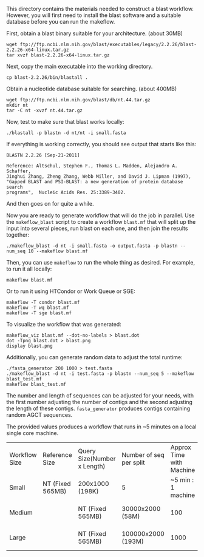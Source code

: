 This directory contains the materials needed to construct a blast workflow.
However, you will first need to install the blast software and a suitable
database before you can run the makeflow.

First, obtain a blast binary suitable for your architecture. (about 30MB)
```
wget ftp://ftp.ncbi.nlm.nih.gov/blast/executables/legacy/2.2.26/blast-2.2.26-x64-linux.tar.gz
tar xvzf blast-2.2.26-x64-linux.tar.gz
```

Next, copy the main executable into the working directory.
```
cp blast-2.2.26/bin/blastall .
```

Obtain a nucleotide database suitable for searching. (about 400MB)
```
wget ftp://ftp.ncbi.nlm.nih.gov/blast/db/nt.44.tar.gz
mkdir nt
tar -C nt -xvzf nt.44.tar.gz
```

Now, test to make sure that blast works locally:
```
./blastall -p blastn -d nt/nt -i small.fasta

```

If everything is working correctly, you should see output that starts like this:

```
BLASTN 2.2.26 [Sep-21-2011]

Reference: Altschul, Stephen F., Thomas L. Madden, Alejandro A. Schaffer, 
Jinghui Zhang, Zheng Zhang, Webb Miller, and David J. Lipman (1997), 
"Gapped BLAST and PSI-BLAST: a new generation of protein database search
programs",  Nucleic Acids Res. 25:3389-3402.

```

And then goes on for quite a while.

Now you are ready to generate workflow that will do the job in parallel.
Use the `makeflow_blast` script to create a workflow `blast.mf` that
will split up the input into several pieces, run blast on each one,
and then join the results together:

```
./makeflow_blast -d nt -i small.fasta -o output.fasta -p blastn --num_seq 10 --makeflow blast.mf
```

Then, you can use `makeflow` to run the whole thing as desired.
For example, to run it all locally:

```
makeflow blast.mf
```

Or to run it using HTCondor or Work Queue or SGE:
```
makeflow -T condor blast.mf
makeflow -T wq blast.mf
makeflow -T sge blast.mf
```

To visualize the workflow that was generated:
```
makeflow_viz blast.mf --dot-no-labels > blast.dot
dot -Tpng blast.dot > blast.png
display blast.png
```

Additionally, you can generate random data to adjust the total runtime:
```
./fasta_generator 200 1000 > test.fasta
./makeflow_blast -d nt -i test.fasta -p blastn --num_seq 5 --makeflow blast_test.mf
makeflow blast_test.mf
```

The number and length of sequences can be adjusted for your needs, with the first number 
adjusting the number of contigs and the second adjusting the length of these contigs.
`fasta_generator` produces contigs containing random AGCT sequences.

The provided values produces a workflow that runs in ~5 minutes on a local single core machine.

<table cellpadding=20>
<tr><td>Workflow Size<td>Reference Size<td>Query Size(Number x Length)<td>Number of seq per split<td> Approx Time with Machine
<tr><td>Small<td>NT (Fixed 565MB)<td>200x1000 (198K)<td>5 <td> ~5 min : 1 machine
<tr><td>Medium<td><td>NT (Fixed 565MB)<td>30000x2000 (58M)<td>100 <td> ~20 min : 20 machines
<tr><td>Large<td><td>NT (Fixed 565MB)<td>100000x2000 (193M)<td>1000 <td> ~30 min : 75 machines
</table>

